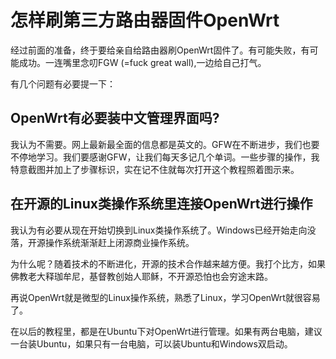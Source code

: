 # 怎样刷第三方路由器固件OpenWrt

经过前面的准备，终于要给亲自给路由器刷OpenWrt固件了。有可能失败，有可能成功。一连嘴里念叨FGW (=fuck great wall),一边给自己打气。


有几个问题有必要提一下：

## OpenWrt有必要装中文管理界面吗?

我认为不需要。网上最新最全面的信息都是英文的。GFW在不断进步，我们也要不停地学习。我们要感谢GFW，让我们每天多记几个单词。一些步骤的操作，我特意截图并加上了步骤标识，实在记不住就每次打开这个教程照着图示来。

## 在开源的Linux类操作系统里连接OpenWrt进行操作

我认为有必要从现在开始切换到Linux类操作系统了。Windows已经开始走向没落，开源操作系统渐渐赶上闭源商业操作系统。

为什么呢？随着技术的不断进化，开源的技术合作越来越方便。我打个比方，如果佛教老大释珈牟尼，基督教创始人耶稣，不开源恐怕也会穷途末路。

再说OpenWrt就是微型的Linux操作系统，熟悉了Linux，学习OpenWrt就很容易了。

在以后的教程里，都是在Ubuntu下对OpenWrt进行管理。如果有两台电脑，建议一台装Ubuntu，如果只有一台电脑，可以装Ubuntu和Windows双启动。
	

